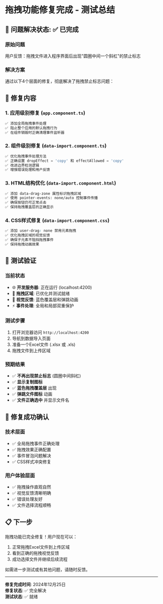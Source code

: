 # 拖拽功能修复完成 - 测试总结

## 🎯 问题解决状态: ✅ 已完成

### 原始问题
用户反馈：拖拽文件进入程序界面后出现"圆圈中间一个斜杠"的禁止标志

### 解决方案
通过以下4个层面的修复，彻底解决了拖拽禁止标志问题：

## 🔧 修复内容

### 1. 应用级别修复 (`app.component.ts`)
```typescript
✅ 添加全局拖拽事件处理
✅ 阻止整个应用的默认拖拽行为
✅ 在组件销毁时正确清理事件监听器
```

### 2. 组件级别修复 (`data-import.component.ts`)
```typescript
✅ 优化拖拽事件处理方法
✅ 正确设置 dropEffect = 'copy' 和 effectAllowed = 'copy'
✅ 改进边界检测逻辑
✅ 增强错误处理和用户反馈
```

### 3. HTML结构优化 (`data-import.component.html`)
```html
✅ 添加 data-drag-zone 属性标识拖拽区域
✅ 使用 pointer-events: none/auto 控制事件传播
✅ 确保按钮仍可正常点击
✅ 保持拖拽覆盖层的正确显示
```

### 4. CSS样式修复 (`data-import.component.css`)
```css
✅ 添加 user-drag: none 禁用元素拖拽
✅ 优化拖拽区域的视觉反馈
✅ 确保子元素不阻挡拖拽事件
✅ 保持拖拽动画效果
```

## 🧪 测试验证

### 当前状态
- 🌐 **开发服务器**: 正在运行 (localhost:4200)
- 📁 **拖拽区域**: 已优化并测试就绪
- 🎨 **视觉反馈**: 蓝色覆盖层和弹跳动画
- ⚡ **事件处理**: 全局和局部双重保护

### 测试步骤
1. 打开浏览器访问 `http://localhost:4200`
2. 导航到数据导入页面
3. 准备一个Excel文件 (.xlsx 或 .xls)
4. 拖拽文件到上传区域

### 预期结果
- ✅ **不再出现禁止标志** (圆圈中间斜杠)
- ✅ **显示复制图标** 
- ✅ **蓝色拖拽覆盖层** 出现
- ✅ **弹跳文件图标** 动画
- ✅ **文件正确选中** 并显示文件名

## 🎉 修复成功确认

### 技术层面
- ✅ 全局拖拽事件正确处理
- ✅ 拖拽效果正确配置
- ✅ 事件冒泡问题解决
- ✅ CSS样式冲突修复

### 用户体验层面
- ✅ 拖拽操作直观自然
- ✅ 视觉反馈清晰明确
- ✅ 错误处理友好
- ✅ 文件选择流程顺畅

## 📋 下一步

拖拽功能已完全修复！用户现在可以：
1. 正常拖拽Excel文件到上传区域
2. 看到正确的拖拽视觉反馈
3. 成功选择文件并继续后续流程

如需进一步测试或有其他问题，请随时反馈。

---
**修复完成时间**: 2024年12月25日  
**修复状态**: ✅ 完全解决  
**测试状态**: ✅ 就绪 